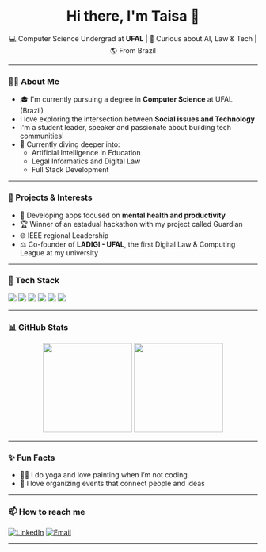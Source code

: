 
<h1 align="center">Hi there, I'm Taisa 👋</h1>

<p align="center">
  💻 Computer Science Undergrad at <strong>UFAL</strong> |  
  🧠 Curious about AI, Law & Tech |  
  🌎 From Brazil
</p>

---

### 👩‍💻 About Me

- 🎓 I'm currently pursuing a degree in **Computer Science** at UFAL (Brazil)
-  I love exploring the intersection between **Social issues and Technology**
-  I'm a student leader, speaker and passionate about building tech communities!
- 🧠 Currently diving deeper into:
  - Artificial Intelligence in Education
  - Legal Informatics and Digital Law
  - Full Stack Development

---

### 🌱 Projects & Interests


- 🤖 Developing apps focused on **mental health and productivity**
- 🏆 Winner of an estadual hackathon with my project called Guardian
- 🌐 IEEE regional Leadership
- ⚖️ Co-founder of **LADIGI - UFAL**, the first Digital Law & Computing League at my university

---

### 🔧 Tech Stack

<p>
  <img src="https://img.shields.io/badge/Java-%23ED8B00.svg?&style=for-the-badge&logo=java&logoColor=white"/>
  <img src="https://img.shields.io/badge/React-%2320232a.svg?&style=for-the-badge&logo=react&logoColor=61DAFB"/>
  <img src="https://img.shields.io/badge/Node.js-%23339933.svg?&style=for-the-badge&logo=nodedotjs&logoColor=white"/>
  <img src="https://img.shields.io/badge/Express.js-%23000000.svg?&style=for-the-badge&logo=express&logoColor=white"/>
  <img src="https://img.shields.io/badge/MongoDB-%2347A248.svg?&style=for-the-badge&logo=mongodb&logoColor=white"/>
  <img src="https://img.shields.io/badge/TypeScript-%23007ACC.svg?&style=for-the-badge&logo=typescript&logoColor=white"/>
</p>

---

### 📊 GitHub Stats

<p align="center">
  <img src="https://github-readme-stats.vercel.app/api?username=TaisaLima&show_icons=true&theme=radical" height="180"/>
  <img src="https://github-readme-stats.vercel.app/api/top-langs/?username=TaisaLima&layout=compact&theme=radical" height="180"/>
</p>

---

### ✨ Fun Facts

- 🧘‍♀️ I do yoga and love painting when I’m not coding
- 🤝 I love organizing events that connect people and ideas

---

### 📫 How to reach me

[![LinkedIn](https://img.shields.io/badge/LinkedIn-%230077B5.svg?&style=for-the-badge&logo=linkedin&logoColor=white)](https://www.linkedin.com/in/taisa-lima)
[![Email](https://img.shields.io/badge/Gmail-D14836.svg?&style=for-the-badge&logo=gmail&logoColor=white)](mailto:taisalima@ieee.org)

---

